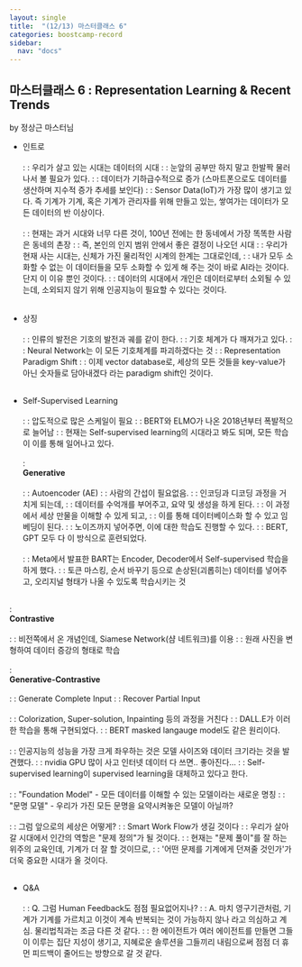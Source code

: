 ```yaml
---
layout: single
title:  "(12/13) 마스터클래스 6"
categories: boostcamp-record
sidebar:
  nav: "docs"
---
```


<h2>마스터클래스 6 : Representation Learning & Recent Trends</h2>
by 정상근 마스터님

- 인트로<br><br>
: : 우리가 살고 있는 시대는 데이터의 시대
: : 눈앞의 공부만 하지 말고 한발짝 물러나서 볼 필요가 있다.
: : 데이터가 기하급수적으로 증가 (스마트폰으로도 데이터를 생산하며 지수적 증가 추세를 보인다)
: : Sensor Data(IoT)가 가장 많이 생기고 있다. 즉 기계가 기계, 혹은 기계가 관리자를 위해 만들고 있는, 쌓여가는 데이터가 모든 데이터의 반 이상이다.
<br><br>
: : 현재는 과거 시대와 너무 다른 것이, 100년 전에는 한 동네에서 가장 똑똑한 사람은 동네의 촌장
: : 즉, 본인의 인지 범위 안에서 좋은 결정이 나오던 시대
: : 우리가 현재 사는 시대는, 신체가 가진 물리적인 시계의 한계는 그대로인데,
: : 내가 모두 소화할 수 없는 이 데이터들을 모두 소화할 수 있게 해 주는 것이 바로 AI라는 것이다. 단지 이 이유 뿐인 것이다.
: : 데이터의 시대에서 개인은 데이터로부터 소외될 수 있는데, 소외되지 않기 위해 인공지능이 필요할 수 있다는 것이다.
<br><br>

- 상징 <br><br>
: : 인류의 발전은 기호의 발전과 궤를 같이 한다.
: : 기호 체계가 다 깨져가고 있다.
: : Neural Network는 이 모든 기호체계를 파괴하겠다는 것 
: : Representation Paradigm Shift
: : 이제 vector database로, 세상의 모든 것들을 key-value가 아닌 숫자들로 담아내겠다 라는 paradigm shift인 것이다.
<br><br>

- Self-Supervised Learning<br><br>
: : 압도적으로 많은 스케일이 필요
: : BERT와 ELMO가 나온 2018년부터 폭발적으로 늘어남
: : 현재는 Self-supervised learning의 시대라고 봐도 되며, 모든 학습이 이를 통해 일어나고 있다.
<br><br>
: <br><b>Generative</b><br><br>
: : Autoencoder (AE)
: : 사람의 간섭이 필요없음.
: : 인코딩과 디코딩 과정을 거치게 되는데,
: : 데이터를 수억개를 부어주고, 요약 및 생성을 하게 된다.
: : 이 과정에서 세상 만물을 이해할 수 있게 되고,
: : 이를 통해 데이터베이스화 할 수 있고 임베딩이 된다.
: : 노이즈까지 넣어주면, 이에 대한 학습도 진행할 수 있다.
: : BERT, GPT 모두 다 이 방식으로 훈련되었다.
<br><br>
: : Meta에서 발표한 BART는 Encoder, Decoder에서 Self-supervised 학습을 하게 했다.
: : 토큰 마스킹, 순서 바꾸기 등으로 손상된(괴롭히는) 데이터를 넣어주고, 오리지널 형태가 나올 수 있도록 학습시키는 것
<br>
: <br><b>Contrastive</b><br><br>
: : 비전쪽에서 온 개념인데, Siamese Network(샴 네트워크)를 이용
: : 원래 사진을 변형하여 데이터 증강의 형태로 학습
<br><br>
: <br><b>Generative-Contrastive</b><br><br>
: : Generate Complete Input
: : Recover Partial Input
<br><br>
: : Colorization, Super-solution, Inpainting 등의 과정을 거친다
: : DALL.E가 이러한 학습을 통해 구현되었다.
: : BERT masked langauge model도 같은 원리이다.
<br><br>
: : 인공지능의 성능을 가장 크게 좌우하는 것은 모델 사이즈와 데이터 크기라는 것을 발견했다.
: : nvidia GPU 많이 사고 인터넷 데이터 다 쓰면.. 좋아진다...
: : Self-supervised learning이 supervised learning을 대체하고 있다고 한다.
<br><br>
: : "Foundation Model" - 모든 데이터를 이해할 수 있는 모델이라는 새로운 명칭
: : "문명 모델" - 우리가 가진 모든 문명을 요약시켜놓은 모델이 아닐까?
<br><br>
: : 그럼 앞으로의 세상은 어떻게?
: : Smart Work Flow가 생길 것이다
: : 우리가 살아갈 시대에서 인간의 역할은 "문제 정의"가 될 것이다.
: : 현재는 "문제 풀이"를 잘 하는 위주의 교육인데, 기계가 더 잘 할 것이므로,
: : '어떤 문제를 기계에게 던져줄 것인가'가 더욱 중요한 시대가 올 것이다.
<br><br>

- Q&A<br><br>
: : Q. 그럼 Human Feedback도 점점 필요없어지나?
: : A. 마치 영구기관처럼, 기계가 기계를 가르치고 이것이 계속 반복되는 것이 가능하지 않나 라고 의심하고 계심. 물리법칙과는 조금 다른 것 같다. 
: : 한 에이전트가 여러 에이전트를 만들면 그들이 이루는 집단 지성이 생기고, 지혜로운 솔루션을 그들끼리 내림으로써 점점 더 휴먼 피드백이 줄어드는 방향으로 갈 것 같다.
